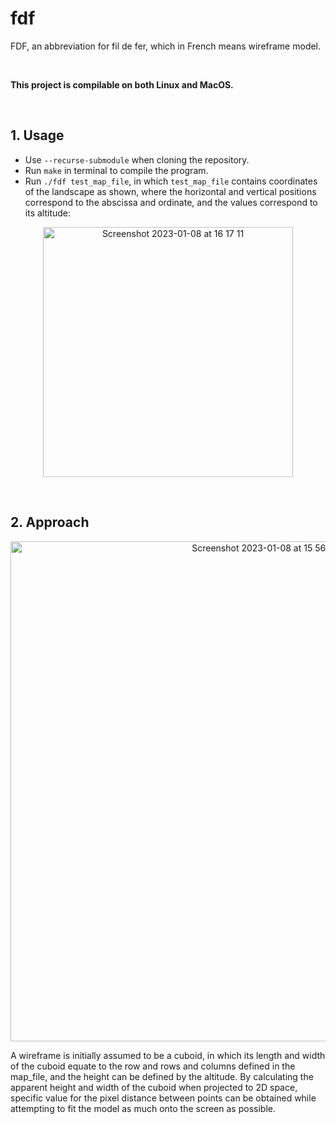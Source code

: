# fdf
FDF, an abbreviation for fil de fer, which in French means wireframe model.

<br/>

**This project is compilable on both Linux and MacOS.**

<br/>

## 1. Usage

- Use `--recurse-submodule` when cloning the repository.
- Run `make` in terminal to compile the program.
- Run `./fdf test_map_file`, in which `test_map_file` contains coordinates of the landscape as shown, where the horizontal and vertical positions
correspond to the abscissa and ordinate, and the values correspond to its altitude:
<p align="center">
<img 
    width="400" 
    alt="Screenshot 2023-01-08 at 16 17 11" 
    src="https://user-images.githubusercontent.com/99158692/211186872-ac6b6a3f-33a8-4ba5-be39-2a9585b8f2a1.png"
  >
</p>
  
<br/>

## 2. Approach

<p align="center">
<img 
    width="800" 
    alt="Screenshot 2023-01-08 at 15 56 43" 
    src="https://user-images.githubusercontent.com/99158692/211186535-97e197df-6554-4c02-823d-5665805c83dd.jpg"
  >
</p>

A wireframe is initially assumed to be a cuboid, in which its length and width of the cuboid equate to the row and rows and columns defined in the
map_file, and the height can be defined by the altitude. By calculating the apparent height and width of the cuboid when projected to 2D space, specific
value for the pixel distance between points can be obtained while attempting to fit the model as much onto the screen as possible.
